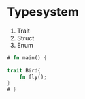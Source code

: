 # Typesystem
1. Trait
2. Struct
3. Enum

```rust
# fn main() {
    
trait Bird{
    fn fly();
}
# }
```

<!-- > :bulb: **Tip:** Remember to appreciate the little things in life. -->
